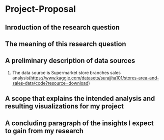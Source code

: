 # Project-Proposal
## Inroduction of the research question
## The meaning of this research question
## A preliminary description of data sources
1. The data source is Supermarket store branches sales analysis(https://www.kaggle.com/datasets/surajjha101/stores-area-and-sales-data/code?resource=download)
## A scope that explains the intended analysis and resulting visualizations for my project
## A concluding paragraph of the insights I expect to gain from my research
